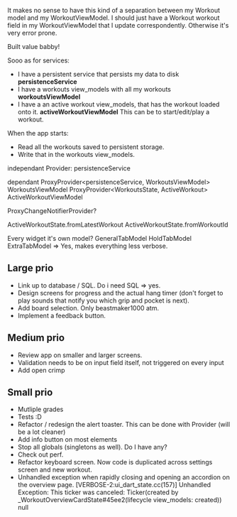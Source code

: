It makes no sense to have this kind of a separation between my Workout model and my WorkoutViewModel.
I should just have a Workout workout field in my WorkoutViewModel that I update correspondently.
Otherwise it's very error prone.


Built value babby!






Sooo as for services: 

- I have a persistent service that persists my data to disk
  **persistenceService**
- I have a workouts view_models with all my workouts
  **workoutsViewModel**
- I have a an active workout view_models, that has the workout loaded onto it.
  **activeWorkoutViewModel** 
  This can be to start/edit/play a workout.

When the app starts:

- Read all the workouts saved to persistent storage.
- Write that in the workouts view_models.

independant
Provider: persistenceService

dependant
ProxyProvider<persistenceService, WorkoutsViewModel> WorkoutsViewModel
ProxyProvider<WorkoutsState, ActiveWorkout> ActiveWorkoutViewModel

ProxyChangeNotifierProvider? 

ActiveWorkoutState.fromLatestWorkout
ActiveWorkoutState.fromWorkoutId

Every widget it's own model?
GeneralTabModel
HoldTabModel
ExtraTabModel
=> Yes, makes everything less verbose.

## Large prio

- Link up to database / SQL.
Do i need SQL => yes.
- Design screens for progress and the actual hang timer (don't forget to play sounds that notify you which grip and pocket is next).
- Add board selection. Only beastmaker1000 atm.
- Implement a feedback button.

## Medium prio

- Review app on smaller and larger screens.
- Validation needs to be on input field itself, not triggered on every input
- Add open crimp

## Small prio

- Mutliple grades
- Tests :D
- Refactor / redesign the alert toaster. This can be done with Provider (will be a lot cleaner)
- Add info button on most elements
- Stop all globals (singletons as well). Do I have any?
- Check out perf.
- Refactor keyboard screen. Now code is duplicated across settings screen and new workout.
- Unhandled exception when rapidly closing and opening an accordion on the overview page.
  [VERBOSE-2:ui_dart_state.cc(157)] Unhandled Exception: This ticker was canceled: Ticker(created by _WorkoutOverviewCardState#45ee2(lifecycle view_models: created))
  null

